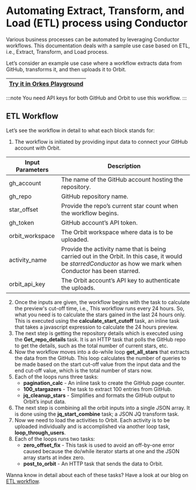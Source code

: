 
# Automating Extract, Transform, and Load (ETL) process using Conductor

Various business processes can be automated by leveraging Conductor workflows. This documentation deals with a sample use case based on ETL, i.e., Extract, Transform, and Load process.  

Let’s consider an example use case where a workflow extracts data from GitHub, transforms it, and then uploads it to Orbit.

|[Try it in Orkes Playground](https://play.orkes.io/workflowDef/Github_star_workflow)|
|---|

:::note
You need API keys for both GitHub and Orbit to use this workflow.
:::

## ETL Workflow

Let’s see the workflow in detail to what each block stands for:

1. The workflow is initiated by providing input data to connect your GitHub account with Orbit. 

| Input Parameters  | Description   |
| ----------------  | -----------   |
| gh_account        | The name of the GitHub account hosting the repository. |
| gh_repo           | GitHub repository name. |
| star_offset       | Provide the repo’s current star count when the workflow begins. |
| gh_token          | GitHub account’s API token. |
| orbit_workspace   | The Orbit workspace where data is to be uploaded. |
| activity_name     | Provide the activity name that is being carried out in the Orbit. In this case, it would be *starredConductor* as how we mark when Conductor has been starred. |
| orbit_api_key     | The Orbit account’s API key to authenticate the uploads. |

2. Once the inputs are given, the workflow begins with the task to calculate the preview's cut-off time, i.e., This workflow runs every 24 hours. So, what you need is to calculate the stars gained in the last 24 hours only. This is executed using the **calculate_start_cutoff** task, an inline task that takes a javascript expression to calculate the 24 hours preview. 
3. The next step is getting the repository details which is executed using the **Get_repo_details** task. It is an HTTP task that polls the GitHub repo to get the details, such as the total number of current stars, etc.
4. Now the workflow moves into a do-while loop **get_all_stars** that extracts the data from the GitHub. This loop calculates the number of queries to be made based on the start cut-off value from the input data and the end cut-off value, which is the total number of stars now. 
5. Each of the loops runs three tasks:
    * **pagination_calc** - An inline task to create the GitHub page counter.
    * **100_stargazers**  - The task to extract 100 entries from GitHub.
    * **jq_cleanup_stars** - Simplifies and formats the GitHub output to Orbit’s input data.
6. The next step is combining all the orbit inputs into a single JSON array. It is done using the **jq_start_combine** task; a JSON JQ transform task.
7. Now we need to load the activities to Orbit. Each activity is to be uploaded individually and is accomplished via another loop task, **loop_through_users**.
8. Each of the loops runs two tasks:
    * **zero_offset_fix** - This task is used to avoid an off-by-one error caused because the do/while iterator starts at one and the JSON array starts at index zero.
    * **post_to_orbit** - An HTTP task that sends the data to Orbit. 

Wanna know in detail about each of these tasks? Have a look at our blog on [ETL workflow](https://orkes.io/content/blog/conductor-etl-example).